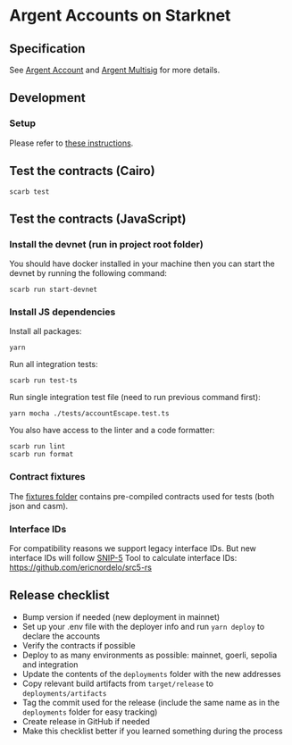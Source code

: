 # Argent Accounts on Starknet

## Specification

See [Argent Account](src/README.md#argent-multisig) and [Argent Multisig](src/README.md#argent-multisig) for more details.

## Development

### Setup

Please refer to [these instructions](https://docs.starknet.io/documentation/quick_start/environment_setup/#installing_scarb).  

## Test the contracts (Cairo)

```
scarb test
```

## Test the contracts (JavaScript)

### Install the devnet (run in project root folder)

You should have docker installed in your machine then you can start the devnet by running the following command:

```shell
scarb run start-devnet
```

### Install JS dependencies

Install all packages:

```shell
yarn
```

Run all integration tests:

```shell
scarb run test-ts
```

Run single integration test file (need to run previous command first):

```shell
yarn mocha ./tests/accountEscape.test.ts
```

You also have access to the linter and a code formatter:

```shell
scarb run lint
scarb run format
```

### Contract fixtures

The [fixtures folder](./tests-integration/fixtures/) contains pre-compiled contracts used for tests (both json and casm).

### Interface IDs

For compatibility reasons we support legacy interface IDs. But new interface IDs will follow [SNIP-5](https://github.com/starknet-io/SNIPs/blob/main/SNIPS/snip-5.md#how-interfaces-are-identified)
Tool to calculate interface IDs: https://github.com/ericnordelo/src5-rs

## Release checklist

- Bump version if needed (new deployment in mainnet)
- Set up your .env file with the deployer info and run `yarn deploy` to declare the accounts
- Verify the contracts if possible
- Deploy to as many environments as possible: mainnet, goerli, sepolia and integration
- Update the contents of the `deployments` folder with the new addresses
- Copy relevant build artifacts from `target/release` to `deployments/artifacts`
- Tag the commit used for the release (include the same name as in the `deployments` folder for easy tracking)
- Create release in GitHub if needed
- Make this checklist better if you learned something during the process
